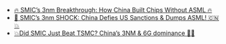 - [🔥 SMIC’s 3nm Breakthrough: How China Built Chips Without ASML 🔥](https://youtu.be/08hLsR5YIGI)
- [🚨 SMIC’s 3nm SHOCK: China Defies US Sanctions & Dumps ASML! 🇨🇳💥](https://youtu.be/2tymEx9LjzI)
- [💥Did SMIC Just Beat TSMC? China’s 3NM & 6G dominance 🚀🔥](https://youtu.be/USl7RRl-fYI)
